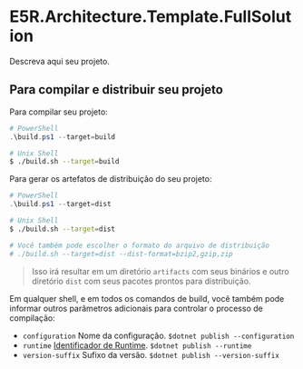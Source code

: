 # E5R.Architecture.Template.FullSolution

Descreva aqui seu projeto.

## Para compilar e distribuir seu projeto

Para compilar seu projeto:
```powershell
# PowerShell
.\build.ps1 --target=build
```

```sh
# Unix Shell
$ ./build.sh --target=build
```

Para gerar os artefatos de distribuição do seu projeto:
```powershell
# PowerShell
.\build.ps1 --target=dist
```

```sh
# Unix Shell
$ ./build.sh --target=dist

# Você também pode escolher o formato do arquivo de distribuição
# ./build.sh --target=dist --dist-format=bzip2,gzip,zip
```

> Isso irá resultar em um diretório `artifacts` com seus binários
> e outro diretório `dist` com seus pacotes prontos para distribuição.

Em qualquer shell, e em todos os comandos de build, você também pode informar
outros parâmetros adicionais para controlar o processo de compilação:

* `configuration` Nome da configuração. `$dotnet publish --configuration`
* `runtime` [Identificador de Runtime](https://docs.microsoft.com/pt-br/dotnet/core/rid-catalog). `$dotnet publish --runtime`
* `version-suffix` Sufixo da versão. `$dotnet publish --version-suffix` 
